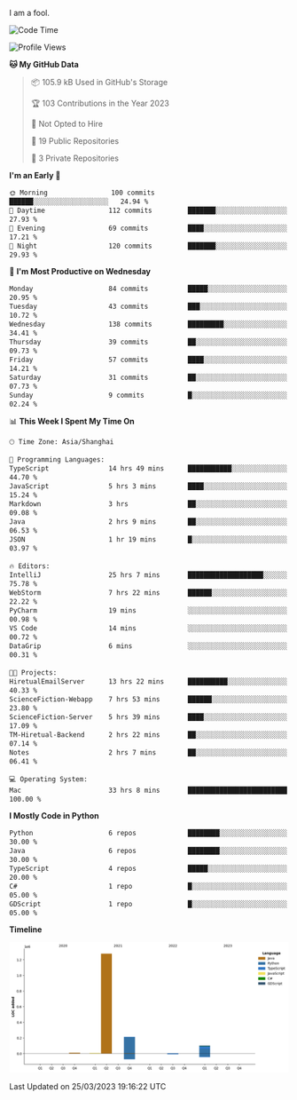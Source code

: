 I am a fool.

<!--START_SECTION:waka-->
![Code Time](http://img.shields.io/badge/Code%20Time-222%20hrs%2030%20mins-blue)

![Profile Views](http://img.shields.io/badge/Profile%20Views-1-blue)

**🐱 My GitHub Data** 

> 📦 105.9 kB Used in GitHub's Storage 
 > 
> 🏆 103 Contributions in the Year 2023
 > 
> 🚫 Not Opted to Hire
 > 
> 📜 19 Public Repositories 
 > 
> 🔑 3 Private Repositories 
 > 
**I'm an Early 🐤** 

```text
🌞 Morning                100 commits         ██████░░░░░░░░░░░░░░░░░░░   24.94 % 
🌆 Daytime                112 commits         ███████░░░░░░░░░░░░░░░░░░   27.93 % 
🌃 Evening                69 commits          ████░░░░░░░░░░░░░░░░░░░░░   17.21 % 
🌙 Night                  120 commits         ███████░░░░░░░░░░░░░░░░░░   29.93 % 
```
📅 **I'm Most Productive on Wednesday** 

```text
Monday                   84 commits          █████░░░░░░░░░░░░░░░░░░░░   20.95 % 
Tuesday                  43 commits          ███░░░░░░░░░░░░░░░░░░░░░░   10.72 % 
Wednesday                138 commits         █████████░░░░░░░░░░░░░░░░   34.41 % 
Thursday                 39 commits          ██░░░░░░░░░░░░░░░░░░░░░░░   09.73 % 
Friday                   57 commits          ████░░░░░░░░░░░░░░░░░░░░░   14.21 % 
Saturday                 31 commits          ██░░░░░░░░░░░░░░░░░░░░░░░   07.73 % 
Sunday                   9 commits           █░░░░░░░░░░░░░░░░░░░░░░░░   02.24 % 
```


📊 **This Week I Spent My Time On** 

```text
🕑︎ Time Zone: Asia/Shanghai

💬 Programming Languages: 
TypeScript               14 hrs 49 mins      ███████████░░░░░░░░░░░░░░   44.70 % 
JavaScript               5 hrs 3 mins        ████░░░░░░░░░░░░░░░░░░░░░   15.24 % 
Markdown                 3 hrs               ██░░░░░░░░░░░░░░░░░░░░░░░   09.08 % 
Java                     2 hrs 9 mins        ██░░░░░░░░░░░░░░░░░░░░░░░   06.53 % 
JSON                     1 hr 19 mins        █░░░░░░░░░░░░░░░░░░░░░░░░   03.97 % 

🔥 Editors: 
IntelliJ                 25 hrs 7 mins       ███████████████████░░░░░░   75.78 % 
WebStorm                 7 hrs 22 mins       ██████░░░░░░░░░░░░░░░░░░░   22.22 % 
PyCharm                  19 mins             ░░░░░░░░░░░░░░░░░░░░░░░░░   00.98 % 
VS Code                  14 mins             ░░░░░░░░░░░░░░░░░░░░░░░░░   00.72 % 
DataGrip                 6 mins              ░░░░░░░░░░░░░░░░░░░░░░░░░   00.31 % 

🐱‍💻 Projects: 
HiretualEmailServer      13 hrs 22 mins      ██████████░░░░░░░░░░░░░░░   40.33 % 
ScienceFiction-Webapp    7 hrs 53 mins       ██████░░░░░░░░░░░░░░░░░░░   23.80 % 
ScienceFiction-Server    5 hrs 39 mins       ████░░░░░░░░░░░░░░░░░░░░░   17.09 % 
TM-Hiretual-Backend      2 hrs 22 mins       ██░░░░░░░░░░░░░░░░░░░░░░░   07.14 % 
Notes                    2 hrs 7 mins        ██░░░░░░░░░░░░░░░░░░░░░░░   06.41 % 

💻 Operating System: 
Mac                      33 hrs 8 mins       █████████████████████████   100.00 % 
```

**I Mostly Code in Python** 

```text
Python                   6 repos             ████████░░░░░░░░░░░░░░░░░   30.00 % 
Java                     6 repos             ████████░░░░░░░░░░░░░░░░░   30.00 % 
TypeScript               4 repos             █████░░░░░░░░░░░░░░░░░░░░   20.00 % 
C#                       1 repo              █░░░░░░░░░░░░░░░░░░░░░░░░   05.00 % 
GDScript                 1 repo              █░░░░░░░░░░░░░░░░░░░░░░░░   05.00 % 
```



**Timeline**

![Lines of Code chart](https://raw.githubusercontent.com/VeejaLiu/VeejaLiu/master/assets/bar_graph.png)


 Last Updated on 25/03/2023 19:16:22 UTC
<!--END_SECTION:waka-->
